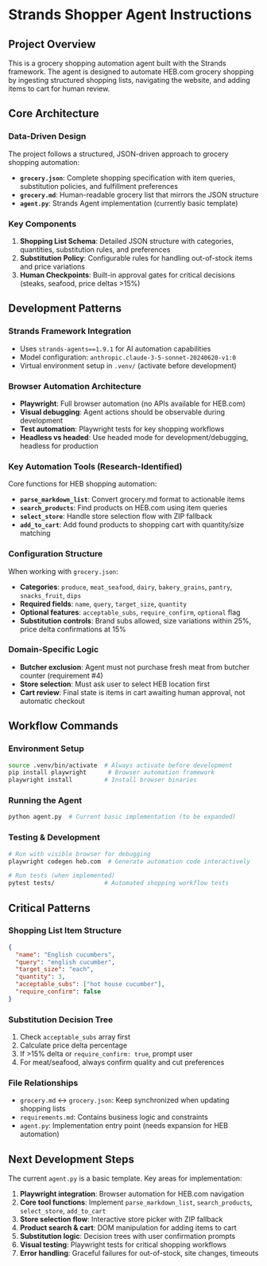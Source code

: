 # Strands Shopper Agent Instructions

## Project Overview
This is a grocery shopping automation agent built with the Strands framework. The agent is designed to automate HEB.com grocery shopping by ingesting structured shopping lists, navigating the website, and adding items to cart for human review.

## Core Architecture

### Data-Driven Design
The project follows a structured, JSON-driven approach to grocery shopping automation:
- **`grocery.json`**: Complete shopping specification with item queries, substitution policies, and fulfillment preferences
- **`grocery.md`**: Human-readable grocery list that mirrors the JSON structure
- **`agent.py`**: Strands Agent implementation (currently basic template)

### Key Components
1. **Shopping List Schema**: Detailed JSON structure with categories, quantities, substitution rules, and preferences
2. **Substitution Policy**: Configurable rules for handling out-of-stock items and price variations
3. **Human Checkpoints**: Built-in approval gates for critical decisions (steaks, seafood, price deltas >15%)

## Development Patterns

### Strands Framework Integration
- Uses `strands-agents==1.9.1` for AI automation capabilities
- Model configuration: `anthropic.claude-3-5-sonnet-20240620-v1:0`
- Virtual environment setup in `.venv/` (activate before development)

### Browser Automation Architecture
- **Playwright**: Full browser automation (no APIs available for HEB.com)
- **Visual debugging**: Agent actions should be observable during development
- **Test automation**: Playwright tests for key shopping workflows
- **Headless vs headed**: Use headed mode for development/debugging, headless for production

### Key Automation Tools (Research-Identified)
Core functions for HEB shopping automation:
- **`parse_markdown_list`**: Convert grocery.md format to actionable items
- **`search_products`**: Find products on HEB.com using item queries
- **`select_store`**: Handle store selection flow with ZIP fallback
- **`add_to_cart`**: Add found products to shopping cart with quantity/size matching

### Configuration Structure
When working with `grocery.json`:
- **Categories**: `produce`, `meat_seafood`, `dairy`, `bakery_grains`, `pantry`, `snacks_fruit`, `dips`
- **Required fields**: `name`, `query`, `target_size`, `quantity`
- **Optional features**: `acceptable_subs`, `require_confirm`, `optional` flag
- **Substitution controls**: Brand subs allowed, size variations within 25%, price delta confirmations at 15%

### Domain-Specific Logic
- **Butcher exclusion**: Agent must not purchase fresh meat from butcher counter (requirement #4)
- **Store selection**: Must ask user to select HEB location first
- **Cart review**: Final state is items in cart awaiting human approval, not automatic checkout

## Workflow Commands

### Environment Setup
```bash
source .venv/bin/activate  # Always activate before development
pip install playwright      # Browser automation framework
playwright install         # Install browser binaries
```

### Running the Agent
```bash
python agent.py  # Current basic implementation (to be expanded)
```

### Testing & Development
```bash
# Run with visible browser for debugging
playwright codegen heb.com  # Generate automation code interactively

# Run tests (when implemented)
pytest tests/              # Automated shopping workflow tests
```

## Critical Patterns

### Shopping List Item Structure
```json
{
  "name": "English cucumbers",
  "query": "english cucumber",
  "target_size": "each",
  "quantity": 3,
  "acceptable_subs": ["hot house cucumber"],
  "require_confirm": false
}
```

### Substitution Decision Tree
1. Check `acceptable_subs` array first
2. Calculate price delta percentage
3. If >15% delta or `require_confirm: true`, prompt user
4. For meat/seafood, always confirm quality and cut preferences

### File Relationships
- `grocery.md` ↔ `grocery.json`: Keep synchronized when updating shopping lists
- `requirements.md`: Contains business logic and constraints
- `agent.py`: Implementation entry point (needs expansion for HEB automation)

## Next Development Steps
The current `agent.py` is a basic template. Key areas for implementation:
1. **Playwright integration**: Browser automation for HEB.com navigation
2. **Core tool functions**: Implement `parse_markdown_list`, `search_products`, `select_store`, `add_to_cart`
3. **Store selection flow**: Interactive store picker with ZIP fallback
4. **Product search & cart**: DOM manipulation for adding items to cart
5. **Substitution logic**: Decision trees with user confirmation prompts
6. **Visual testing**: Playwright tests for critical shopping workflows
7. **Error handling**: Graceful failures for out-of-stock, site changes, timeouts